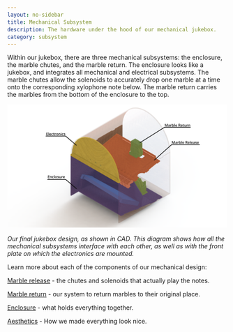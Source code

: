 ```yaml
---
layout: no-sidebar
title: Mechanical Subsystem
description: The hardware under the hood of our mechanical jukebox.
category: subsystem
---
```



Within our jukebox, there are three mechanical subsystems: the enclosure, the marble chutes, and the marble return. The enclosure looks like a jukebox, and integrates all mechanical and electrical subsystems. The marble chutes allow the solenoids to accurately drop one marble at a time onto the corresponding xylophone note below. The marble return carries the marbles from the bottom of the enclosure to the top.  


<img class="img-large img-massive" src="images/Subsystems.png">

*Our final jukebox design, as shown in CAD. This diagram shows how all the mechanical subsystems interface with each other, as well as with the front plate on which the electronics are mounted.*


Learn more about each of the components of our mechanical design:

[Marble release](/PoEJukeboxHeroes/chutes) - the chutes and solenoids that actually play the notes.

[Marble return](/PoEJukeboxHeroes/marble_return) - our system to return marbles to their original place.

[Enclosure](/PoEJukeboxHeroes/enclosure) - what holds everything together.

[Aesthetics](/PoEJukeboxHeroes/aesthetics) - How we made everything look nice.
